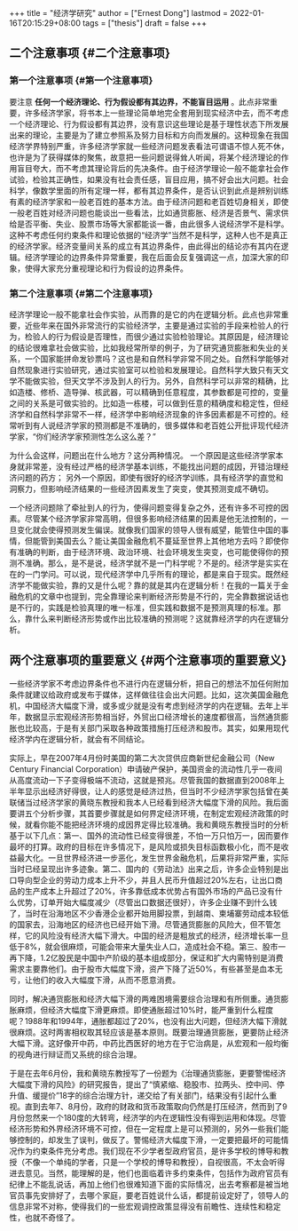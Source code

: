 +++
title = "经济学研究"
author = ["Ernest Dong"]
lastmod = 2022-01-16T20:15:29+08:00
tags = ["thesis"]
draft = false
+++

## 二个注意事项 {#二个注意事项}



### 第一个注意事项 {#第一个注意事项}

要注意 **任何一个经济理论、行为假设都有其边界，不能盲目运用** 。此点非常重要，许多经济学家，将书本上一些理论简单地完全套用到现实经济中去，而不考虑一个经济理论、行为假设都有其边界，没有意识这些理论是基于理性状态下所发展出来的理论，主要是为了建立参照系及努力目标和方向而发展的。这种现象在我国经济学界特别严重，许多经济学家就一些经济问题发表看法可谓语不惊人死不休，也许是为了获得媒体的聚焦，故意把一些问题说得耸人听闻，将某个经济理论的作用盲目夸大，而不考虑其理论背后的先决条件。由于经济学理论一般不能拿社会作试验，检验其正确性，如果没有社会责任感，盲目应用，搞不好会出大问题。社会科学，像数学里面的所有定理一样，都有其边界条件，是否认识到此点是辨别训练有素的经济学家和一般老百姓的基本方法。由于经济问题和老百姓切身相关，即使一般老百姓对经济问题也能谈出一些看法，比如通货膨胀、经济是否景气、需求供给是否平衡、失业、股票市场等大家都能谈一番，由此很多人说经济学不是科学。这种不考虑任何约束条件和理论依据的“经济学”当然不是科学，这种人也不是真正的经济学家。经济变量间关系的成立有其边界条件，由此得出的结论亦有其内在逻辑。经济学理论的边界条件异常重要，我在后面会反复强调这一点，加深大家的印象，使得大家充分重视理论和行为假设的边界条件。


### 第二个注意事项 {#第二个注意事项}

经济学理论一般不能拿社会作实验，从而靠的是它的内在逻辑分析。此点也非常重要，近些年来在国外非常流行的实验经济学，主要是通过实验的手段来检验人的行为，检验人的行为假设是否理性，而很少通过实验检验理论。其原因是，经济理论的结论很难拿社会做实验，比如我经常所举的例子，为了研究通货膨胀和失业的关系，一个国家能拼命发钞票吗？这也是和自然科学非常不同之处。自然科学能够对自然现象进行实验研究，通过实验室可以检验和发展理论。自然科学大致只有天文学不能做实验，但天文学不涉及到人的行为。另外，自然科学可以非常的精确，比如造楼、修桥、造导弹、核武器，可以精确到任意程度，其参数都是可控的，变量之间的关系是可做实验的。比如造一栋楼，可以做到任意的精确度和稳定性，但经济学和自然科学非常不一样，经济学中影响经济现象的许多因素都是不可控的。经常听到有人说经济学家的预测都是不准确的，很多媒体和老百姓公开批评现代经济学家，“你们经济学家预测性怎么这么差？”

为什么会这样，问题出在什么地方？这分两种情况。
一个原因是这些经济学家本身就非常差，没有经过严格的经济学基本训练，不能找出问题的成因，开错治理经济问题的药方；
另外一个原因，即使有很好的经济学训练，具有经济学的直觉和洞察力，但影响经济结果的一些经济因素发生了突变，使其预测变成不确切。

一个经济问题除了牵扯到人的行为，使得问题变得复杂之外，还有许多不可控的因素。尽管某个经济学家非常高明，但很多影响经济结果的因素是他无法控制的，一旦变化就会使得预测发生偏误。就像我们国家的领导人很有威望，能管住中国的事情，但能管到美国去么？能让美国金融危机不蔓延至世界上其他地方去吗？即使你有准确的判断，由于经济环境、政治环境、社会环境发生突变，也可能使得你的预测不准确。那么，是不是说，经济学就不是一门科学呢？不是的。经济学是实实在在的一门学问。可以说，现代经济学中几乎所有的理论，都是来自于现实。既然经济学不能做实验，靠的又是什么呢？靠的就是其内在逻辑分析！在我的一篇关于金融危机的文章中也提到，完全靠理论来判断经济形势是不行的，完全靠数据说话也是不行的，实践是检验真理的唯一标准，但实践和数据不是预测真理的标准。那么，靠什么来判断经济形势或作出比较准确的预测呢？这就靠经济学的内在逻辑分析。


## 两个注意事项的重要意义 {#两个注意事项的重要意义}

一些经济学家不考虑边界条件也不进行内在逻辑分析，把自己的想法不加任何附加条件就建议给政府或发布于媒体，这样做往往会出大问题。比如，这次美国金融危机，中国经济大幅度下滑，或多或少就是没有考虑到经济学的内在逻辑。去年上半年，数据显示宏观经济形势相当好，外贸出口经济增长的速度都很高，当然通货膨胀也比较高，于是有关部门采取各种政策措施打压经济和股市。其实，如果用现代经济学内在逻辑分析，就会有不同结论。

实际上，早在2007年4月份时美国的第二大次贷供应商新世纪金融公司（New Century Financial Corporation）申请破产保护，美国资金的流动性几乎一夜间从高度流动一下子变得极端不流动，这就是预兆。尽管我国的数据直到2008年上半年显示出经济好得很，让人的感觉是经济过热，但当时不少经济学家包括曾在美联储当过经济学家的黄晓东教授和我本人已经看到经济大幅度下滑的风险。我后面要讲五个分析步骤，其首要步骤就是如何界定经济环境，在制定宏观经济政策的时候，就看你能不能把经济环境的成因界定得比较准确。我和黄晓东教授当时的分析基于以下几点：第一、国外的流动性已经变得很差，不怕一万只怕万一，因而要作最坏的打算。政府的目标在许多情况下，是风险或损失目标函数极小化，而不是收益最大化。一旦世界经济进一步恶化，发生世界金融危机，后果将非常严重，实际当时已经呈现出许多迹象。第二、国内的《劳动法》出来之后，许多企业特别是出口导向型企业的劳动力成本上升不少，并且人民币升值超过20%左右，让出口商品的生产成本上升超过了20%，许多靠低成本优势占有国外市场的产品已没有什么优势，订单开始大幅度减少（尽管出口数据还很好），许多企业赚不到什么钱了，当时在沿海地区不少香港企业都开始用脚投票，到越南、柬埔寨劳动成本较低的国家去，沿海地区的经济也已经开始下滑。尽管通货膨胀的风险大，但不管怎样，它的风险没有经济大幅下滑大。中国的经济是粗放式的经济，经济增长率一旦低于8%，就会很麻烦，可能会带来大量失业人口，造成社会不稳。第三、股市一再下降，1.2亿股民是中国中产阶级的基本组成部分，保证和扩大内需特别是消费需求主要靠他们。由于股市大幅度下滑，资产下降了近50%，有些甚至是血本无亏，让他们的收入大幅度下滑，从而不愿意消费。

同时，解决通货膨胀和经济大幅下滑的两难困境需要综合治理和有所侧重。通货膨胀麻烦，但经济大幅度下滑更麻烦。即使通胀超过10%时，能严重到什么程度呢？1988年和1994年，通胀都超过了20%，也没有出大问题，但经济大幅下滑就很麻烦。这时两害相权取其轻应该是基本原则。既要治理通货膨胀，更要防止经济大幅下滑。这好像开中药，中药比西医好的地方在于它治病是，从宏观和一般均衡的视角进行辩证而又系统的综合治理。

于是在去年6月份，我和黄晓东教授写了一份题为《治理通货膨胀，更要警惕经济大幅度下滑的风险》的研究报告，提出了“慎紧缩、稳股市、拉两头、控中间、停升值、缓提价”18字的综合治理方针，递交给了有关部门，结果没有引起什么重视。直到去年7、8月份，政府的财政和货币政策取向仍然是打压经济，然而到了9月份忽然来一个180度的大转弯，经济学的内在逻辑性没有得到运用和体现。尽管经济形势和外界经济环境不可控，但在一定程度上是可以预测的，另外一些我们能够控制的，却发生了误判，做反了。警惕经济大幅度下滑，一定要把最坏的可能情况作为约束条件充分考虑。我们现在不少学者型政府官员，是许多学校的博导和教授（不像一个单纯的学者，只是一个学校的博导和教授），自视很高，不太会听得进去意见。当然，能理解的是，他们也面临着许多约束条件，包括作为政府官员有纪律上不能乱说话，再加上他们也很难知道下面的实际情况，出去考察都是被当地官员事先安排好了，去哪个家庭，要老百姓说什么话，都提前设定好了，领导人的信息非常不对称，使得我们的一些宏观调控政策显得没有前瞻性、连续性和稳定性，也就不奇怪了。